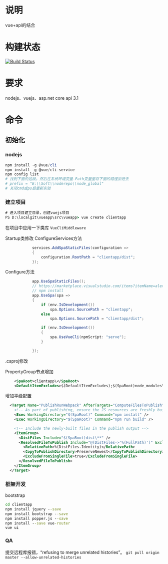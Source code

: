 # 说明
vue+api的结合

# 构建状态
[![Build Status](https://cloud.drone.io/api/badges/huxb-home/vueapp/status.svg)](https://cloud.drone.io/huxb-home/vueapp)

# 要求
nodejs、vuejs、asp.net core api 3.1

# 命令
## 初始化
### nodejs
```powershell
npm install -g @vue/cli
npm install -g @vue/cli-service
npm config list
# 找到下面的这段，然后在系统环境变量-Path变量里将下面的路径加进去
# prefix = "E:\\Soft\\noderepo\\node_global"
# 关闭cmd或ps后重新实验
```
### 建立项目
```bat
# 进入项目建立目录，创建vuejs项目
PS D:\localgit\vueapp\src\vueapp> vue create clientapp
```
在项目中应用一下类库
```VueCliMiddleware```

Startup类修改
ConfigureServices方法
```c#
            services.AddSpaStaticFiles(configuration =>
            {
                configuration.RootPath = "clientapp/dist";
            });
```
Configure方法
```c#
            app.UseSpaStaticFiles();
            // https://marketplace.visualstudio.com/items?itemName=alexandredotnet.netcorevuejs&ssr=false#review-details
            // npm install
            app.UseSpa(spa =>
            {
                if (env.IsDevelopment())
                    spa.Options.SourcePath = "clientapp";
                else
                    spa.Options.SourcePath = "clientapp/dist";

                if (env.IsDevelopment())
                {
                    spa.UseVueCli(npmScript: "serve");
                }

            });
```

.csproj修改

PropertyGroup节点增加
```xml
    <SpaRoot>clientapp\</SpaRoot>
    <DefaultItemExcludes>$(DefaultItemExcludes);$(SpaRoot)node_modules\**</DefaultItemExcludes>
```
增加平级配置
```xml
  <Target Name="PublishRunWebpack" AfterTargets="ComputeFilesToPublish">
    <!-- As part of publishing, ensure the JS resources are freshly built in production mode -->
    <Exec WorkingDirectory="$(SpaRoot)" Command="npm install" />
    <Exec WorkingDirectory="$(SpaRoot)" Command="npm run build" />

    <!-- Include the newly-built files in the publish output -->
    <ItemGroup>
      <DistFiles Include="$(SpaRoot)dist\**" />
      <ResolvedFileToPublish Include="@(DistFiles->'%(FullPath)')" Exclude="@(ResolvedFileToPublish)">
        <RelativePath>%(DistFiles.Identity)</RelativePath>
        <CopyToPublishDirectory>PreserveNewest</CopyToPublishDirectory>
        <ExcludeFromSingleFile>true</ExcludeFromSingleFile>
      </ResolvedFileToPublish>
    </ItemGroup>
  </Target>
```

### 框架开发
bootstrap
```bat
cd clientapp
npm install jquery --save
npm install bootstrap --save
npm install popper.js --save
npm install --save vue-router
vue ui
```

### QA
提交远程库报错，“refusing to merge unrelated histories”。
```git pull origin master --allow-unrelated-histories```
